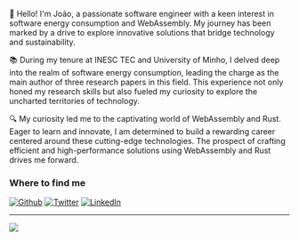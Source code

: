 👋 Hello! I'm João, a passionate software engineer with a keen interest in software energy consumption and WebAssembly. My journey has been marked by a drive to explore innovative solutions that bridge technology and sustainability.

📚 During my tenure at INESC TEC and University of Minho, I delved deep into the realm of software energy consumption, leading the charge as the main author of three research papers in this field. This experience not only honed my research skills but also fueled my curiosity to explore the uncharted territories of technology.

🔍 My curiosity led me to the captivating world of WebAssembly and Rust. Eager to learn and innovate, I am determined to build a rewarding career centered around these cutting-edge technologies. The prospect of crafting efficient and high-performance solutions using WebAssembly and Rust drives me forward.

<h3>Where to find me</h3>
<p><a href="https://github.com/joaogdemacedo" target="_blank"><img alt="Github" src="https://img.shields.io/badge/GitHub-%2312100E.svg?&style=for-the-badge&logo=Github&logoColor=white" /></a> <a href="https://twitter.com/joaodemacedo134" target="_blank"><img alt="Twitter" src="https://img.shields.io/badge/twitter-%231DA1F2.svg?&style=for-the-badge&logo=twitter&logoColor=white" /></a> <a href="https://www.linkedin.com/in/joaodemacedo134" target="_blank"><img alt="LinkedIn" src="https://img.shields.io/badge/linkedin-%230077B5.svg?&style=for-the-badge&logo=linkedin&logoColor=white" /></a>
</p>

------------

![](https://komarev.com/ghpvc/?username=joaogdemacedo)

<!--
**joaogdemacedo/joaogdemacedo** is a ✨ _special_ ✨ repository because its `README.md` (this file) appears on your GitHub profile.

Here are some ideas to get you started:


- 👯 I’m looking to collaborate on ...
- 🤔 I’m looking for help with ...
- 💬 Ask me about ...
- 📫 How to reach me: ...
- 😄 Pronouns: ...
- ⚡ Fun fact: ...
-->
